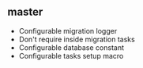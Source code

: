 ## master
- Configurable migration logger
- Don't require inside migration tasks
- Configurable database constant
- Configurable tasks setup macro
